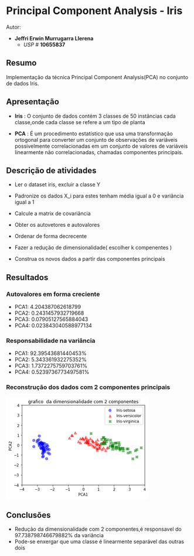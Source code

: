 # Principal Component Analysis - Iris

Autor:

- **Jeffri Erwin Murrugarra Llerena**
    * *USP #* **10655837** 

## Resumo
   Implementação da técnica Principal Component Analysis(PCA) no conjunto de dados Iris.

## Apresentação
   - **Iris** : O conjunto de dados contém 3 classes de 50 instâncias cada classe,onde cada classe se refere a um tipo de planta
 
   - **PCA** : É um procedimento estatístico que usa uma transformação ortogonal para converter um conjunto de observações de variáveis possivelmente correlacionadas em um conjunto de valores de variáveis linearmente não correlacionadas, chamadas componentes principais.


## Descrição de atividades
   - Ler o dataset iris, excluir a classe Y
 
   - Padronize os dados X_i para estes tenham média igual a 0 e variância igual a 1
 
   - Calcule a matrix de covariância
 
   - Obter os autovetores e autovalores
 
   - Ordenar de forma decrecente
   - Fazer a redução de dimensionalidade( escolher k compenentes ) 
 
   - Construa os novos dados a partir das componentes principais

## Resultados

 ### Autovalores em forma creciente ###
 
 - PCA1: 4.204387062618799
 - PCA2: 0.2431457932719668
 - PCA3: 0.07905127565884043
 - PCA4: 0.023843040588977134
 
 ### Responsabilidade na variância ###
 
  - PCA1: 92.39543681440453%
  - PCA2: 5.343361932275352%
  - PCA3: 1.7372275759703761%
  - PCA4: 0.5239736773497581%
 
 ### Reconstrução dos dados com 2 componentes principais ###
 
 ![alt text](./Pca_fig.png "Logo Title Text 1")
 
 ## Conclusões
 
  - Redução da dimensionalidade com 2 componentes,é responsavel do  97.738798746679882% da variância
  - Pode-se enxergar que uma classe é linearmente separável das outras dois
